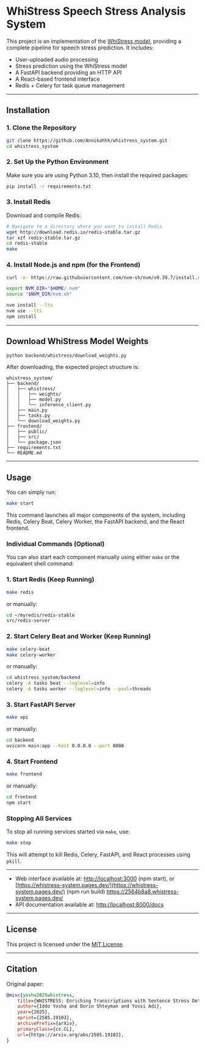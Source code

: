 # WhiStress Speech Stress Analysis System

This project is an implementation of the [WhiStress model](https://github.com/slp-rl/WhiStress), providing a complete pipeline for speech stress prediction. It includes:

- User-uploaded audio processing  
- Stress prediction using the WhiStress model  
- A FastAPI backend providing an HTTP API  
- A React-based frontend interface  
- Redis + Celery for task queue management

---

## Installation

### 1. Clone the Repository

```bash
git clone https://github.com/Annikahhh/whistress_system.git
cd whistress_system
```

### 2. Set Up the Python Environment

Make sure you are using Python 3.10, then install the required packages:

```bash
pip install -r requirements.txt
```

### 3. Install Redis

Download and compile Redis:

```bash
# Navigate to a directory where you want to install Redis
wget http://download.redis.io/redis-stable.tar.gz
tar xzf redis-stable.tar.gz
cd redis-stable
make
```

### 4. Install Node.js and npm (for the Frontend)

```bash
curl -o- https://raw.githubusercontent.com/nvm-sh/nvm/v0.39.7/install.sh | bash

export NVM_DIR="$HOME/.nvm"
source "$NVM_DIR/nvm.sh"

nvm install --lts
nvm use --lts
npm install

```

---

## Download WhiStress Model Weights

```bash
python backend/whistress/download_weights.py
```

After downloading, the expected project structure is:

```
whistress_system/
├── backend/
│   ├── whistress/
│   │   ├── weights/
│   │   ├── model.py
│   │   └── inference_client.py
│   ├── main.py
│   ├── tasks.py
│   └── download_weights.py
├── frontend/
│   ├── public/
│   ├── src/
│   └── package.json
├── requirements.txt
└── README.md
```

---

## Usage

You can simply run:

```bash
make start
````

This command launches all major components of the system, including Redis, Celery Beat, Celery Worker, the FastAPI backend, and the React frontend.

### Individual Commands (Optional)

You can also start each component manually using either `make` or the equivalent shell command:


### 1. Start Redis (Keep Running)

```bash
make redis
```

or manually:

```bash
cd ~/myredis/redis-stable
src/redis-server
```


### 2. Start Celery Beat and Worker (Keep Running)

```bash
make celery-beat
make celery-worker
```

or manually:

```bash
cd whistress_system/backend
celery -A tasks beat --loglevel=info
celery -A tasks worker --loglevel=info --pool=threads
```


### 3. Start FastAPI Server

```bash
make api
```

or manually:

```bash
cd backend
uvicorn main:app --host 0.0.0.0 --port 8000
```


### 4. Start Frontend

```bash
make frontend
```

or manually:

```bash
cd frontend
npm start
```

### Stopping All Services

To stop all running services started via `make`, use:

```bash
make stop
```

This will attempt to kill Redis, Celery, FastAPI, and React processes using `pkill`.

---


- Web interface available at: [http://localhost:3000](http://localhost3000) (npm start), or [https://whistress-system.pages.dev/](https://whistress-system.pages.dev/) (npm run build) https://2564b8a8.whistress-system.pages.dev/
- API documentation available at: [http://localhost:8000/docs](http://localhost:8000/docs)

---

## License

This project is licensed under the [MIT License](https://choosealicense.com/licenses/mit/).

---

## Citation

Original paper:

```bibtex
@misc{yosha2025whistress,
    title={WHISTRESS: Enriching Transcriptions with Sentence Stress Detection}, 
    author={Iddo Yosha and Dorin Shteyman and Yossi Adi},
    year={2025},
    eprint={2505.19103},
    archivePrefix={arXiv},
    primaryClass={cs.CL},
    url={https://arxiv.org/abs/2505.19103}, 
}
```
